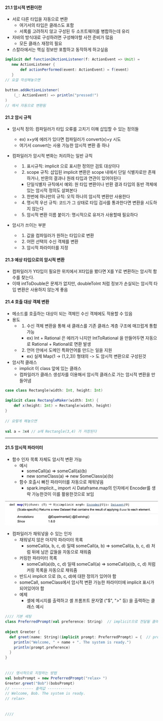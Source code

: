 
#### 21.1 암시적 변환이란
- 서로 다른 타입을 자동으로 변환
  - 여기서의 타입은 클래스도 포함
  - 서록를 고려하지 않고 구성된 두 소프트웨어를 병합하는데 유리
- 자바의 방식대로 구성하려면 구성해야할 사전 준비가 많음
  - 모든 클래스 재정의 필요
- 스칼라에서는 핵심 정보만 포함하고 동작하게 하고싶음

```scala
implicit def function2ActionListener(f: ActionEvent => Unit) =
   new ActionListener {
       def actionPerformed(event: ActionEvent) = f(event)
   }
// 요걸 작성해놓으면

button.addActionListener(
    (_: ActionEvent) => println("pressed!")
)
// 에서 자동으로 변환됨
```


#### 21.2 암시 규칙
- 암시적 정의: 컴파일러가 타입 오류를 고치기 이해 삽입할 수 있는 정의들
  - ex) x+y에 에러가 있다면 컴파일러가 convert(x)+y 시도
  - 여기서 convert는 사용 가능한 암시적 변환 중 하나

- 컴파일러가 암시적 변화는 처리하는 일반 규칙
  - 1. 표시규칙: implicit 으로 표시한 정의만 검토 대상이다
  - 2. scope 규칙: 삽입된 implicit 변환은 scope 내에서 단일 식별자로만 존재하거나, 반환의 결과나 원래 타입과 연관이 있어야된다
    - 단일식별자 규칙에서 예외: 원 타입 변환이나 반환 결과 타입의 동반 객체에 있는 암시적 정의도 살펴본다
  - 3. 한번에 하나만의 규칙: 오직 하나의 암시적 변환만 사용한다
  - 4. 명시적 우선 규칙: 코드가 그 상태로 타입 검사를 통과한다면 변환을 시도하지 않는다
  - 5. 암시적 변환 이름 붙이기: 명시적으로 유저가 사용할때 필요하다
- 암시가 쓰이는 부분
  - 1. 값을 컴파일러가 원하는 타입으로 변환
  - 2. 어떤 선택의 수신 객체를 변환
  - 3. 암시적 파라미터를 지정


#### 21.3 예상 타입으로의 암시적 변환
- 컴파일러가 Y타입이 필요한 위치에서 X타입을 봤다면 X를 Y로 변환하는 암시적 함수를 찾는다.
- 이때 intToDouble은 문제가 없지만, doubleToInt 처럼 정보가 손실되는 암시적 타입 변환은 사용하지 않는게 좋음


#### 21.4 호출 대상 객체 변환
- 메소드를 호출하는 대상이 되는 객체인 수신 객체에도 적용할 수 있음
- 용도
  - 1. 수신 객체 변환을 통해 새 클래스를 기존 클래스 계층 구조에 매끄럽게 통합 가능
    - ex) Int + Rational 은 에러가 나지만 IntToRational 을 만들어두면 자동으로 Rational + Rational로 면환 발생
  - 2. 언어 안에서 도메인 특화언어를 만드는 일을 지원
    - ex) 실제 Map(1 -> (1,2,3)) 형태의 -> 도 암시적 변환으로 구성된것
- 암시적 클래스
  - implicit 이 class 앞에 있는 클래스
  - 컴파일러가 클래스 생성자를 이용해서 암시적 클래스로 가는 암시적 변환을 만들어냄
```scala
case class Rectangle(width: Int, height: Int)

implicit class RectangleMaker(width: Int) {
    def x(height: Int) = Rectangle(width, height)
}

// 요렇게 해놓으면

val a = 3x4 // a에 Rectangle(3,4) 가 저장된다
```
    
    
------------------------------------------------


#### 21.5 암시적 파라미터
- 함수 인자 목록 자체도 암시적 변환 가능
  - 예시
    - someCall(a) => someCall(a)(b)
    - new someClass(a) => new SomeClass(a)(b)
  - 함수 호출시 빠진 파라미터를 자동으로 채워넣음
    - spark.implicit._ import 시 Dataframe.map의 인자에서 Encoder를 생략 가능한것이 이를 활용한것으로 보임

![Dataset map function](./img/dataset_map.png)

- 컴파일러가 채워넣을 수 있는 인자
  - 채워넣지 않은 마지막 파라미터 목록
    - someCall(a, b, c, d) 일때 someCall(a, b) => someCall(a, b, c, d) 처럼 뒤에 남은 값들을 자동으로 채워줌
  - 커링한 파라미터 목록
    - someCall(a)(b, c, d) 일때 someCall(a) => someCall(a)(b, c, d) 처럼 커링 목록을 자동으로 채워줌
  - 반드시 implicit 으로 (b, c, d)에 대한 정의가 있어야 함
  - someCall, someClass에서 암시적 변환 가능한 파라미터에 implicit 표시가 되어있어야 함
  - 예제
    - 셸에 메시지를 출력하고 셸 프롬프트 문자열 ("$", ">" 등) 을 출력하는 클래스 예시
```scala
//// 기본 세팅
class PreferredPrompt(val preference: String)  // implicit으로 전달될 클래스 지정

object Greeter {
  def greet(name: String)(implicit prompt: PreferredPrompt) = {  // prompt에 implicit 표시
    println("Welcome, " + name + ". The system is ready.")
    println(prompt.preference)
  }
}


//// 명시적으로 지정하는 방법
val bobsPrompt = new PreferredPrompt("relax> ")
Greeter.greet("Bob")(bobsPrompt)
// ---------- 출력값 -----------
// Welcome, Bob. The system is ready.
// relax>


//// 
```


    
    
    
